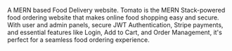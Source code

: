 A MERN based Food Delivery website. Tomato is the MERN Stack-powered food ordering website that makes online food shopping easy and secure. With user and admin panels, secure JWT Authentication, Stripe payments, and essential features like Login, Add to Cart, and Order Management, it's perfect for a seamless food ordering experience.
